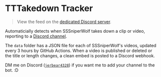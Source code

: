 # TTTakedown Tracker
> View the feed on the [dedicated Discord server](https://discord.gg/VhsUBKyvwT).

Automaticially detects when SSSniperWolf takes down a clip or video, reporting to a [Discord channel](https://discord.gg/VhsUBKyvwT).

The `data` folder has a JSON file for each of SSSniperWolf's videos, updated every 3 hours by GitHub Actions. When a video is published or deleted or the title or length changes, a clean embed is posted to a Discord webhook.

DM me on Discord ([`jerbear4328`](https://discord.gg/2GR9UFsyBk)) if you want me to add your channel to the bot. :D
